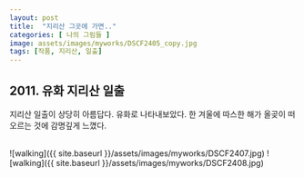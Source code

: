 ```yaml
---
layout: post
title:  "지리산 그곳에 가면.."
categories: [ 나의 그림들 ]
image: assets/images/myworks/DSCF2405_copy.jpg
tags: [작품, 지리산, 일출]
---
```


## 2011. 유화 지리산 일출
지리산 일출이 상당히 아름답다. 유화로 나타내보았다. 한 겨울에 따스한 해가 올곶이 떠오르는 것에 감명깊게 느꼈다.
<br><br>

![walking]({{ site.baseurl }}/assets/images/myworks/DSCF2407.jpg)
![walking]({{ site.baseurl }}/assets/images/myworks/DSCF2408.jpg)
